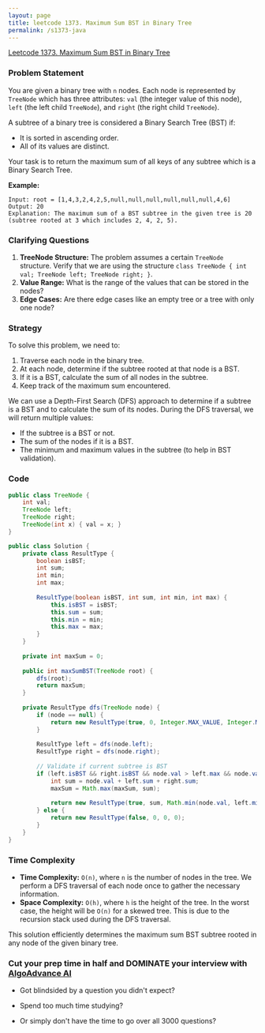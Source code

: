 ```yaml
---
layout: page
title: leetcode 1373. Maximum Sum BST in Binary Tree
permalink: /s1373-java
---
```

[Leetcode 1373. Maximum Sum BST in Binary Tree](https://algoadvance.github.io/algoadvance/l1373)
### Problem Statement

You are given a binary tree with `n` nodes. Each node is represented by `TreeNode` which has three attributes: `val` (the integer value of this node), `left` (the left child `TreeNode`), and `right` (the right child `TreeNode`).

A subtree of a binary tree is considered a Binary Search Tree (BST) if:
- It is sorted in ascending order.
- All of its values are distinct.

Your task is to return the maximum sum of all keys of any subtree which is a Binary Search Tree.

**Example:**
```
Input: root = [1,4,3,2,4,2,5,null,null,null,null,null,null,4,6]
Output: 20
Explanation: The maximum sum of a BST subtree in the given tree is 20 (subtree rooted at 3 which includes 2, 4, 2, 5).
```

### Clarifying Questions

1. **TreeNode Structure:** The problem assumes a certain `TreeNode` structure. Verify that we are using the structure `class TreeNode { int val; TreeNode left; TreeNode right; }`.
2. **Value Range:** What is the range of the values that can be stored in the nodes?
3. **Edge Cases:** Are there edge cases like an empty tree or a tree with only one node?

### Strategy

To solve this problem, we need to:
1. Traverse each node in the binary tree.
2. At each node, determine if the subtree rooted at that node is a BST.
3. If it is a BST, calculate the sum of all nodes in the subtree.
4. Keep track of the maximum sum encountered.

We can use a Depth-First Search (DFS) approach to determine if a subtree is a BST and to calculate the sum of its nodes. During the DFS traversal, we will return multiple values:
- If the subtree is a BST or not.
- The sum of the nodes if it is a BST.
- The minimum and maximum values in the subtree (to help in BST validation).

### Code

```java
public class TreeNode {
    int val;
    TreeNode left;
    TreeNode right;
    TreeNode(int x) { val = x; }
}

public class Solution {
    private class ResultType {
        boolean isBST;
        int sum;
        int min;
        int max;
        
        ResultType(boolean isBST, int sum, int min, int max) {
            this.isBST = isBST;
            this.sum = sum;
            this.min = min;
            this.max = max;
        }
    }
    
    private int maxSum = 0;
    
    public int maxSumBST(TreeNode root) {
        dfs(root);
        return maxSum;
    }
    
    private ResultType dfs(TreeNode node) {
        if (node == null) {
            return new ResultType(true, 0, Integer.MAX_VALUE, Integer.MIN_VALUE);
        }
        
        ResultType left = dfs(node.left);
        ResultType right = dfs(node.right);
        
        // Validate if current subtree is BST
        if (left.isBST && right.isBST && node.val > left.max && node.val < right.min) {
            int sum = node.val + left.sum + right.sum;
            maxSum = Math.max(maxSum, sum);
            
            return new ResultType(true, sum, Math.min(node.val, left.min), Math.max(node.val, right.max));
        } else {
            return new ResultType(false, 0, 0, 0);
        }
    }
}
```

### Time Complexity

- **Time Complexity:** `O(n)`, where `n` is the number of nodes in the tree. We perform a DFS traversal of each node once to gather the necessary information.
- **Space Complexity:** `O(h)`, where `h` is the height of the tree. In the worst case, the height will be `O(n)` for a skewed tree. This is due to the recursion stack used during the DFS traversal.

This solution efficiently determines the maximum sum BST subtree rooted in any node of the given binary tree.


### Cut your prep time in half and DOMINATE your interview with [AlgoAdvance AI](https://algoAdvance.com)

- Got blindsided by a question you didn't expect?

- Spend too much time studying?

- Or simply don't have the time to go over all 3000 questions?

